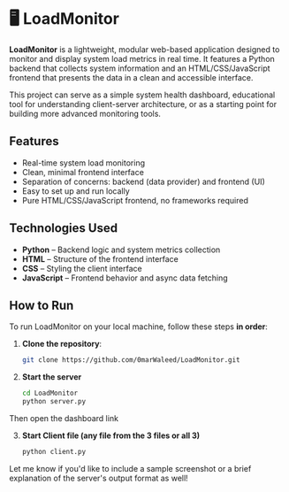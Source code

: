 # 🖥 LoadMonitor

**LoadMonitor** is a lightweight, modular web-based application designed to monitor and display system load metrics in real time. It features a Python backend that collects system information and an HTML/CSS/JavaScript frontend that presents the data in a clean and accessible interface.

This project can serve as a simple system health dashboard, educational tool for understanding client-server architecture, or as a starting point for building more advanced monitoring tools.

## Features

- Real-time system load monitoring
- Clean, minimal frontend interface
- Separation of concerns: backend (data provider) and frontend (UI)
- Easy to set up and run locally
- Pure HTML/CSS/JavaScript frontend, no frameworks required

## Technologies Used

- **Python** – Backend logic and system metrics collection
- **HTML** – Structure of the frontend interface
- **CSS** – Styling the client interface
- **JavaScript** – Frontend behavior and async data fetching

## How to Run

To run LoadMonitor on your local machine, follow these steps **in order**:

1. **Clone the repository**:

   ```bash
   git clone https://github.com/0marWaleed/LoadMonitor.git
2. **Start the server**
   ```bash
   cd LoadMonitor
   python server.py
   
Then open the dashboard link

3. **Start Client file (any file from the 3 files or all 3)**
   ```bash
   python client.py

Let me know if you'd like to include a sample screenshot or a brief explanation of the server's output format as well!
